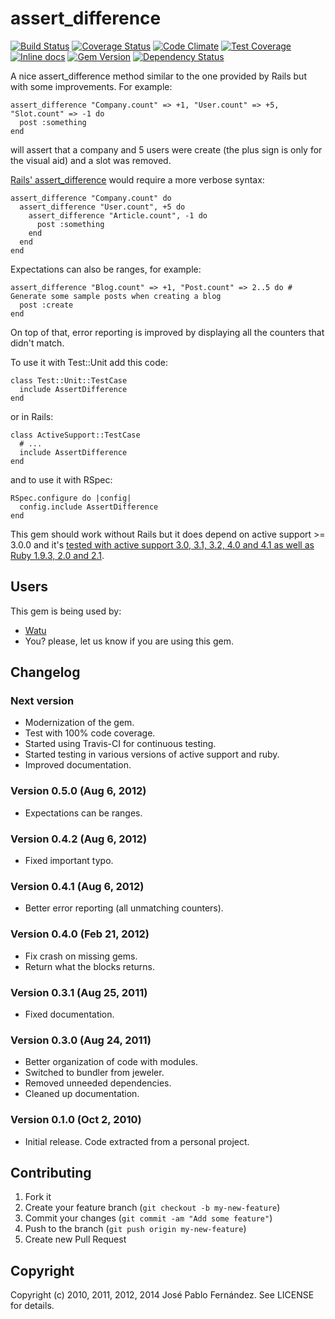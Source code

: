 # assert_difference

[![Build Status](https://travis-ci.org/pupeno/assert_difference.png?branch=master)](https://travis-ci.org/pupeno/assert_difference)
[![Coverage Status](https://coveralls.io/repos/pupeno/assert_difference/badge.png)](https://coveralls.io/r/pupeno/assert_difference)
[![Code Climate](https://codeclimate.com/github/pupeno/assert_difference.png)](https://codeclimate.com/github/pupeno/assert_difference)
[![Test Coverage](https://codeclimate.com/github/pupeno/assert_difference/badges/coverage.svg)](https://codeclimate.com/github/pupeno/assert_difference)
[![Inline docs](http://inch-ci.org/github/pupeno/assert_difference.png)](http://inch-ci.org/github/pupeno/assert_difference)
[![Gem Version](https://badge.fury.io/rb/assert_difference.png)](http://badge.fury.io/rb/assert_difference)
[![Dependency Status](https://gemnasium.com/pupeno/assert_difference.svg)](https://gemnasium.com/pupeno/assert_difference)

A nice assert_difference method similar to the one provided by Rails but with some improvements. For example:

    assert_difference "Company.count" => +1, "User.count" => +5, "Slot.count" => -1 do
      post :something
    end

will assert that a company and 5 users were create (the plus sign is only for the visual aid) and a slot was removed.

[Rails' assert_difference](http://api.rubyonrails.org/classes/ActiveSupport/Testing/Assertions.html#method-i-assert_difference)
would require a more verbose syntax:

    assert_difference "Company.count" do
      assert_difference "User.count", +5 do
        assert_difference "Article.count", -1 do
          post :something
        end
      end
    end

Expectations can also be ranges, for example:

    assert_difference "Blog.count" => +1, "Post.count" => 2..5 do # Generate some sample posts when creating a blog
      post :create
    end

On top of that, error reporting is improved by displaying all the counters that didn't match.

To use it with Test::Unit add this code:

    class Test::Unit::TestCase
      include AssertDifference
    end

or in Rails:

    class ActiveSupport::TestCase
      # ...
      include AssertDifference
    end

and to use it with RSpec:

    RSpec.configure do |config|
      config.include AssertDifference
    end

This gem should work without Rails but it does depend on active support >= 3.0.0 and it's [tested with active support 3.0, 3.1, 3.2, 4.0 and 4.1 as well as Ruby 1.9.3, 2.0 and 2.1](https://travis-ci.org/pupeno/assert_difference).

## Users

This gem is being used by:

- [Watu](https://watuapp.com)
- You? please, let us know if you are using this gem.

## Changelog

### Next version
- Modernization of the gem.
- Test with 100% code coverage.
- Started using Travis-CI for continuous testing.
- Started testing in various versions of active support and ruby.
- Improved documentation.

### Version 0.5.0 (Aug 6, 2012)
- Expectations can be ranges.

### Version 0.4.2 (Aug 6, 2012)
- Fixed important typo.

### Version 0.4.1 (Aug 6, 2012)
- Better error reporting (all unmatching counters).

### Version 0.4.0 (Feb 21, 2012)
- Fix crash on missing gems.
- Return what the blocks returns.

### Version 0.3.1 (Aug 25, 2011)
- Fixed documentation.

### Version 0.3.0 (Aug 24, 2011)
- Better organization of code with modules.
- Switched to bundler from jeweler.
- Removed unneeded dependencies.
- Cleaned up documentation.

### Version 0.1.0 (Oct 2, 2010)
- Initial release. Code extracted from a personal project.

## Contributing

1. Fork it
2. Create your feature branch (`git checkout -b my-new-feature`)
3. Commit your changes (`git commit -am "Add some feature"`)
4. Push to the branch (`git push origin my-new-feature`)
5. Create new Pull Request


Copyright
---------

Copyright (c) 2010, 2011, 2012, 2014 José Pablo Fernández. See LICENSE for details.
